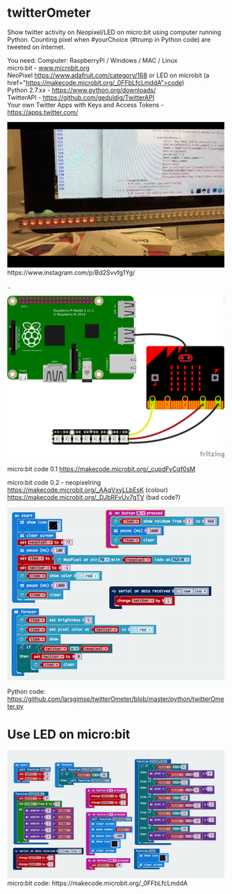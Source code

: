 # twitterOmeter
Show twitter activity on Neopixel/LED on micro:bit using computer running Python. Counting pixel when #yourChoice (#trump in Python code) are tweeted on Internet.

You need:
Computer: RaspberryPi / Windows / MAC / Linux<br>
micro:bit - www.microbit.org<br>
NeoPixel https://www.adafruit.com/category/168 or LED on microbit (a href="https://makecode.microbit.org/_0FFbLfcLmddA">code</a>)<br>
Python 2.7.xx - https://www.python.org/downloads/<br>
TwitterAPI - https://github.com/geduldig/TwitterAPI<br>
Your own Twitter Apps with Keys and Access Tokens - https://apps.twitter.com/

<img src="https://github.com/larsgimse/twitterOmeter/blob/master/twitterOmeter.png" width=500>
https://www.instagram.com/p/Bd2Svvfg1Yg/

..

<img src="https://github.com/larsgimse/twitterOmeter/blob/master/twitterOmeter_bb.png" width=500>

micro:bit code 0.1 
https://makecode.microbit.org/_cupdFyCqf0sM

micro:bit code 0.2 - neopixelring
https://makecode.microbit.org/_AAqVxyLLbEsK (colour)
https://makecode.microbit.org/_DJbRFvUv7gTV (bad code?)

<img src="https://github.com/larsgimse/twitterOmeter/blob/master/twitterOmeter_microbit_0_1.png" width=500>

Python code: https://github.com/larsgimse/twitterOmeter/blob/master/python/twitterOmeter.py


# Use LED on micro:bit

<img src="https://github.com/larsgimse/twitterOmeter/blob/master/led_on_microbit.png" width=500>
micro:bit code: https://makecode.microbit.org/_0FFbLfcLmddA

